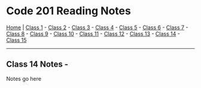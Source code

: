 # Code 201 Reading Notes

[Home](README.md) | 
[Class 1](https://melanie-johnston.github.io/reading-notes/201/class1) -
[Class 2](https://melanie-johnston.github.io/reading-notes/201/class2) -
[Class 3](https://melanie-johnston.github.io/reading-notes/201/class3) -
[Class 4](https://melanie-johnston.github.io/reading-notes/201/class4) -
[Class 5](https://melanie-johnston.github.io/reading-notes/201/class5) -
[Class 6](https://melanie-johnston.github.io/reading-notes/201/class6) -
[Class 7](https://melanie-johnston.github.io/reading-notes/201/class7) -
[Class 8](https://melanie-johnston.github.io/reading-notes/201/class8) -
[Class 9](https://melanie-johnston.github.io/reading-notes/201/class9) -
[Class 10](https://melanie-johnston.github.io/reading-notes/201/class10) -
[Class 11](https://melanie-johnston.github.io/reading-notes/201/class11) -
[Class 12](https://melanie-johnston.github.io/reading-notes/201/class12) -
[Class 13](https://melanie-johnston.github.io/reading-notes/201/class13) -
[Class 14](https://melanie-johnston.github.io/reading-notes/201/class14) -
[Class 15](https://melanie-johnston.github.io/reading-notes/201/class15)

---

## Class 14 Notes - 

Notes go here